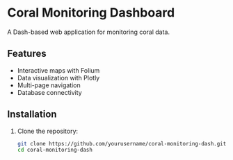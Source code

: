 # Coral Monitoring Dashboard

A Dash-based web application for monitoring coral data.

## Features
- Interactive maps with Folium
- Data visualization with Plotly
- Multi-page navigation
- Database connectivity

## Installation

1. Clone the repository:
   ```bash
   git clone https://github.com/yourusername/coral-monitoring-dash.git
   cd coral-monitoring-dash